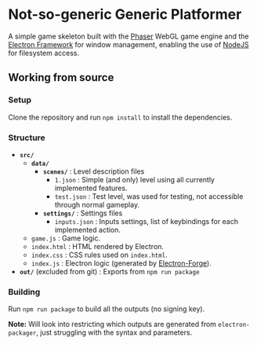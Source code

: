 # Not-so-generic Generic Platformer

A simple game skeleton built with the [Phaser](phaser.io) WebGL game engine and the
[Electron Framework](electronjs.org) for window management, enabling the use of [NodeJS](nodejs.org) for filesystem
access.


## Working from source
### Setup

Clone the repository and run `npm install` to install the dependencies.

### Structure

- **`src/`**
  - **`data/`**
      - **`scenes/`** : Level description files
        - `1.json` : Simple (and only) level using all currently implemented features.
        - `test.json` : Test level, was used for testing, not accessible through normal gameplay.
      - **`settings/`** : Settings files
        - `inputs.json` : Inputs settings, list of keybindings for each implemented action.
  - `game.js` : Game logic.
  - `index.html` : HTML rendered by Electron.
  - `index.css` : CSS rules used on `index.html`.
  - `index.js` : Electron logic (generated by [Electron-Forge](electronforge.io)).
- **`out/`** (excluded from git) : Exports from `npm run package`

### Building

Run `npm run package` to build all the outputs (no signing key).


**Note:** Will look into restricting which outputs are generated from `electron-packager`, just struggling with the
syntax and parameters.
